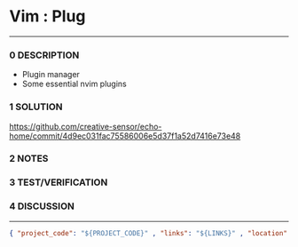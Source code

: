 # Vim : Plug
--------------------------------
### 0 DESCRIPTION

- Plugin manager
- Some essential nvim plugins

### 1 SOLUTION

https://github.com/creative-sensor/echo-home/commit/4d9ec031fac75586006e5d37f1a52d7416e73e48

### 2 NOTES


### 3 TEST/VERIFICATION


### 4 DISCUSSION



--------------------------------
```json
{ "project_code": "${PROJECT_CODE}" , "links": "${LINKS}" , "location": "${LOCATION}" , "fpoint": "${FPOINT}" }
```
